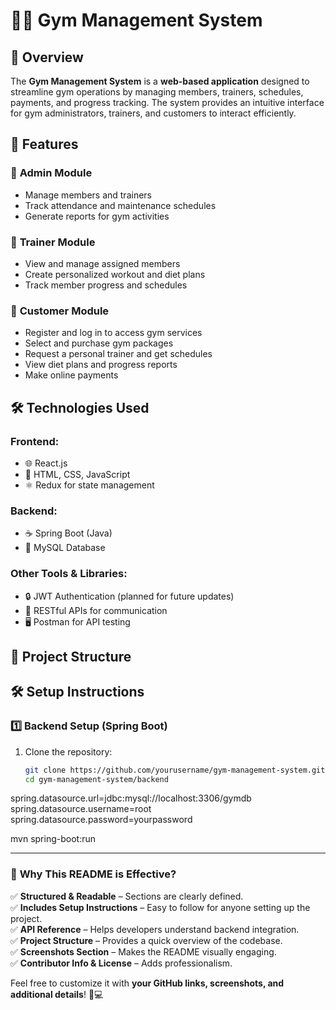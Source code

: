 # 🏋️‍♂️ Gym Management System

## 📌 Overview
The **Gym Management System** is a **web-based application** designed to streamline gym operations by managing members, trainers, schedules, payments, and progress tracking. The system provides an intuitive interface for gym administrators, trainers, and customers to interact efficiently.

## 🚀 Features
### 🔹 **Admin Module**
- Manage members and trainers
- Track attendance and maintenance schedules
- Generate reports for gym activities

### 🔹 **Trainer Module**
- View and manage assigned members
- Create personalized workout and diet plans
- Track member progress and schedules

### 🔹 **Customer Module**
- Register and log in to access gym services
- Select and purchase gym packages
- Request a personal trainer and get schedules
- View diet plans and progress reports
- Make online payments

## 🛠️ Technologies Used
### **Frontend:**
- 🌐 React.js
- 🎨 HTML, CSS, JavaScript
- ⚛️ Redux for state management

### **Backend:**
- ☕ Spring Boot (Java)
- 🏦 MySQL Database

### **Other Tools & Libraries:**
- 🔒 JWT Authentication (planned for future updates)
- 📄 RESTful APIs for communication
- 🖥️ Postman for API testing

## 📂 Project Structure


## 🛠️ Setup Instructions
### **1️⃣ Backend Setup (Spring Boot)**
1. Clone the repository:
   ```sh
   git clone https://github.com/yourusername/gym-management-system.git
   cd gym-management-system/backend
spring.datasource.url=jdbc:mysql://localhost:3306/gymdb</br>
spring.datasource.username=root</br>
spring.datasource.password=yourpassword

mvn spring-boot:run



---

### 🔹 **Why This README is Effective?**
✅ **Structured & Readable** – Sections are clearly defined.  
✅ **Includes Setup Instructions** – Easy to follow for anyone setting up the project.  
✅ **API Reference** – Helps developers understand backend integration.  
✅ **Project Structure** – Provides a quick overview of the codebase.  
✅ **Screenshots Section** – Makes the README visually engaging.  
✅ **Contributor Info & License** – Adds professionalism.  

Feel free to customize it with **your GitHub links, screenshots, and additional details**! 🚀💻




